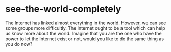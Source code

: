# see-the-world-completely

The Internet has linked almost everything in the world. However, we can see some groups more difficultly. The Internet ought to be a tool which can help us know more about the world. Imagine that you are the one who have the power to let the Internet exist or not, would you like to do the same thing as you do now?
